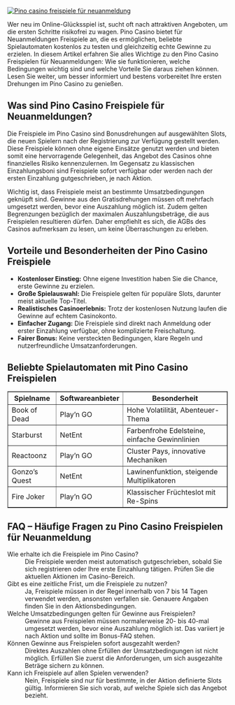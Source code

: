 [![Pino casino freispiele für neuanmeldung](https://123-caf.pages.dev/gitsignup.png)](https://vrmoo.ru/Bt82HjjY)

<p>Wer neu im Online-Glücksspiel ist, sucht oft nach attraktiven Angeboten, um die ersten Schritte risikofrei zu wagen. Pino Casino bietet für Neuanmeldungen Freispiele an, die es ermöglichen, beliebte Spielautomaten kostenlos zu testen und gleichzeitig echte Gewinne zu erzielen. In diesem Artikel erfahren Sie alles Wichtige zu den Pino Casino Freispielen für Neuanmeldungen: Wie sie funktionieren, welche Bedingungen wichtig sind und welche Vorteile Sie daraus ziehen können. Lesen Sie weiter, um besser informiert und bestens vorbereitet Ihre ersten Drehungen im Pino Casino zu genießen.</p>  <h2>Was sind Pino Casino Freispiele für Neuanmeldungen?</h2> <p>Die Freispiele im Pino Casino sind Bonusdrehungen auf ausgewählten Slots, die neuen Spielern nach der Registrierung zur Verfügung gestellt werden. Diese Freispiele können ohne eigene Einsätze genutzt werden und bieten somit eine hervorragende Gelegenheit, das Angebot des Casinos ohne finanzielles Risiko kennenzulernen. Im Gegensatz zu klassischen Einzahlungsboni sind Freispiele sofort verfügbar oder werden nach der ersten Einzahlung gutgeschrieben, je nach Aktion.</p> <p>Wichtig ist, dass Freispiele meist an bestimmte Umsatzbedingungen geknüpft sind. Gewinne aus den Gratisdrehungen müssen oft mehrfach umgesetzt werden, bevor eine Auszahlung möglich ist. Zudem gelten Begrenzungen bezüglich der maximalen Auszahlungsbeträge, die aus Freispielen resultieren dürfen. Daher empfiehlt es sich, die AGBs des Casinos aufmerksam zu lesen, um keine Überraschungen zu erleben.</p>  <h2>Vorteile und Besonderheiten der Pino Casino Freispiele</h2> <ul> <li><strong>Kostenloser Einstieg:</strong> Ohne eigene Investition haben Sie die Chance, erste Gewinne zu erzielen.</li> <li><strong>Große Spielauswahl:</strong> Die Freispiele gelten für populäre Slots, darunter meist aktuelle Top-Titel.</li> <li><strong>Realistisches Casinoerlebnis:</strong> Trotz der kostenlosen Nutzung laufen die Gewinne auf echtem Casinokonto.</li> <li><strong>Einfacher Zugang:</strong> Die Freispiele sind direkt nach Anmeldung oder erster Einzahlung verfügbar, ohne komplizierte Freischaltung.</li> <li><strong>Fairer Bonus:</strong> Keine versteckten Bedingungen, klare Regeln und nutzerfreundliche Umsatzanforderungen.</li> </ul>  <h2>Beliebte Spielautomaten mit Pino Casino Freispielen</h2> <table border="1" cellpadding="5" cellspacing="0"> <thead> <tr> <th>Spielname</th> <th>Softwareanbieter</th> <th>Besonderheit</th> </tr> </thead> <tbody> <tr> <td>Book of Dead</td> <td>Play’n GO</td> <td>Hohe Volatilität, Abenteuer-Thema</td> </tr> <tr> <td>Starburst</td> <td>NetEnt</td> <td>Farbenfrohe Edelsteine, einfache Gewinnlinien</td> </tr> <tr> <td>Reactoonz</td> <td>Play’n GO</td> <td>Cluster Pays, innovative Mechaniken</td> </tr> <tr> <td>Gonzo’s Quest</td> <td>NetEnt</td> <td>Lawinenfunktion, steigende Multiplikatoren</td> </tr> <tr> <td>Fire Joker</td> <td>Play’n GO</td> <td>Klassischer Früchteslot mit Re-Spins</td> </tr> </tbody> </table>  <h2>FAQ – Häufige Fragen zu Pino Casino Freispielen für Neuanmeldung</h2> <dl> <dt>Wie erhalte ich die Freispiele im Pino Casino?</dt> <dd>Die Freispiele werden meist automatisch gutgeschrieben, sobald Sie sich registrieren oder Ihre erste Einzahlung tätigen. Prüfen Sie die aktuellen Aktionen im Casino-Bereich.</dd>  <dt>Gibt es eine zeitliche Frist, um die Freispiele zu nutzen?</dt> <dd>Ja, Freispiele müssen in der Regel innerhalb von 7 bis 14 Tagen verwendet werden, ansonsten verfallen sie. Genauere Angaben finden Sie in den Aktionsbedingungen.</dd>  <dt>Welche Umsatzbedingungen gelten für Gewinne aus Freispielen?</dt> <dd>Gewinne aus Freispielen müssen normalerweise 20- bis 40-mal umgesetzt werden, bevor eine Auszahlung möglich ist. Das variiert je nach Aktion und sollte im Bonus-FAQ stehen.</dd>  <dt>Können Gewinne aus Freispielen sofort ausgezahlt werden?</dt> <dd>Direktes Auszahlen ohne Erfüllen der Umsatzbedingungen ist nicht möglich. Erfüllen Sie zuerst die Anforderungen, um sich ausgezahlte Beträge sichern zu können.</dd>  <dt>Kann ich Freispiele auf allen Spielen verwenden?</dt> <dd>Nein, Freispiele sind nur für bestimmte, in der Aktion definierte Slots gültig. Informieren Sie sich vorab, auf welche Spiele sich das Angebot bezieht.</dd> </dl>